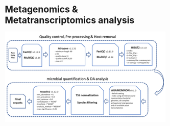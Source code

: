 # Metagenomics & Metatranscriptomics analysis
<img src="img/schinos_metagenomics_pipeline.png" width="800" >
